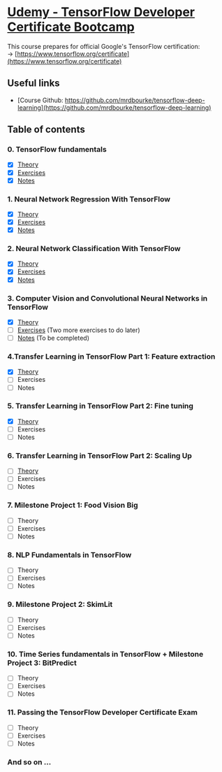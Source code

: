 # [Udemy - TensorFlow Developer Certificate Bootcamp](https://www.udemy.com/course/tensorflow-developer-certificate-machine-learning-zero-to-mastery/)<br>
This course prepares for official Google's TensorFlow certification:<br>
&rarr; [https://www.tensorflow.org/certificate](https://www.tensorflow.org/certificate)
## Useful links
- [Course Github: https://github.com/mrdbourke/tensorflow-deep-learning](https://github.com/mrdbourke/tensorflow-deep-learning)

## Table of contents
### 0. TensorFlow fundamentals
- [x] [Theory](00_tensorflow_fundamentals/00.1_tensorflow_fundamentals.ipynb)<br>
- [x] [Exercises](00_tensorflow_fundamentals/00.2_tensorflow_fundamentals_exercises.ipynb)<br>
- [x] [Notes](00_tensorflow_fundamentals/readme.md)<br>
### 1. Neural Network Regression With TensorFlow
- [x] [Theory](01_neural_network_regression_with_tensorflow/01.1_neural_network_regression_with_tensorflow_video.ipynb)<br>
- [x] [Exercises](01_neural_network_regression_with_tensorflow/01.2_neural_network_regression_with_tensorflow_exercises.ipynb)<br>
- [x] [Notes](01_neural_network_regression_with_tensorflow/readme.md)<br>
### 2. Neural Network Classification With TensorFlow
- [x] [Theory](02_neural_network_classification_with_tensorflow/02.1_neural_network_classification_with_tensorflow_video.ipynb)<br>
- [x] [Exercises](02_neural_network_classification_with_tensorflow/02.2_neural_network_classification_with_tensorflow_exercises.ipynb)<br>
- [x] [Notes](02_neural_network_classification_with_tensorflow/readme)<br>
### 3. Computer Vision and Convolutional Neural Networks in TensorFlow
- [x] [Theory](03_computer_vision_and_convolutional_neural_networks_in_tensorflow/03.1_introduction_to_computer_vision_with_tensorflow_video.ipynb)<br>
- [ ] [Exercises](03_computer_vision_and_convolutional_neural_networks_in_tensorflow/03.2_introduction_to_computer_vision_with_tensorflow_exercises.ipynb) (Two more exercises to do later)<br>
- [ ] [Notes](03_computer_vision_and_convolutional_neural_networks_in_tensorflow/readme.md) (To be completed)<br>
### 4.Transfer Learning in TensorFlow Part 1: Feature extraction
- [x] [Theory](04_transfer_learning_in_tensorflow_part_1_feature_extraction/04.1_transfer_learning_in_tensorflow_part_1_feature_extraction_video.ipynb)<br>
- [ ] Exercises
- [ ] Notes
### 5. Transfer Learning in TensorFlow Part 2: Fine tuning
- [x] [Theory](05_transfer_learning_in_tensorflow_part_2_fine_tuning/05.1_transfer_learning_in_tensorflow_part_2_fine_tuning_video.ipynb)<br>
- [ ] Exercises
- [ ] Notes
### 6. Transfer Learning in TensorFlow Part 2: Scaling Up
- [ ] [Theory](06_transfer_learning_in_tensorflow_part_3_scaling_up/06.1_transfer_learning_in_tensorflow_part_3_scaling_up_video.ipynb)<br>
- [ ] Exercises
- [ ] Notes
### 7. Milestone Project 1: Food Vision Big
- [ ] Theory
- [ ] Exercises
- [ ] Notes
### 8. NLP Fundamentals in TensorFlow
- [ ] Theory
- [ ] Exercises
- [ ] Notes
### 9. Milestone Project 2: SkimLit
- [ ] Theory
- [ ] Exercises
- [ ] Notes
### 10. Time Series fundamentals in TensorFlow + Milestone Project 3: BitPredict
- [ ] Theory
- [ ] Exercises
- [ ] Notes
### 11. Passing the TensorFlow Developer Certificate Exam
- [ ] Theory
- [ ] Exercises
- [ ] Notes
### And so on ...